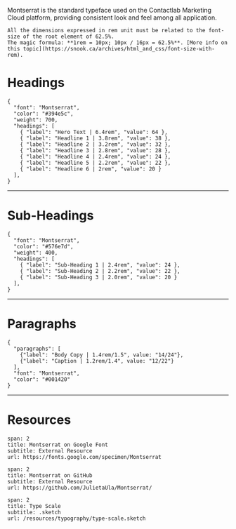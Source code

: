 Montserrat is the standard typeface used on the Contactlab Marketing Cloud platform, providing consistent look and feel among all application.

```hint
All the dimensions expressed in rem unit must be related to the font-size of the root element of 62.5%.
The magic formula: **1rem = 10px; 10px / 16px = 62.5%**. [More info on this topic](https://snook.ca/archives/html_and_css/font-size-with-rem).
```

# Headings

```type
{
  "font": "Montserrat",
  "color": "#394e5c",
  "weight": 700,
  "headings": [
    { "label": "Hero Text | 6.4rem", "value": 64 },
    { "label": "Headline 1 | 3.8rem", "value": 38 },
    { "label": "Headline 2 | 3.2rem", "value": 32 },
    { "label": "Headline 3 | 2.8rem", "value": 28 },
    { "label": "Headline 4 | 2.4rem", "value": 24 },
    { "label": "Headline 5 | 2.2rem", "value": 22 },
    { "label": "Headline 6 | 2rem", "value": 20 }
  ],
}
```

---

# Sub-Headings

```type
{
  "font": "Montserrat",
  "color": "#576e7d",
  "weight": 400,
  "headings": [
    { "label": "Sub-Heading 1 | 2.4rem", "value": 24 },
    { "label": "Sub-Heading 2 | 2.2rem", "value": 22 },
    { "label": "Sub-Heading 3 | 2.0rem", "value": 20 }
  ],
}
```

---

# Paragraphs

```type
{
  "paragraphs": [
    {"label": "Body Copy | 1.4rem/1.5", value: "14/24"},
    {"label": "Caption | 1.2rem/1.4", value: "12/22"}
  ],
  "font": "Montserrat",
  "color": "#001420"
}
```

---

# Resources

```download
span: 2
title: Montserrat on Google Font
subtitle: External Resource
url: https://fonts.google.com/specimen/Montserrat
```

```download
span: 2
title: Montserrat on GitHub
subtitle: External Resource
url: https://github.com/JulietaUla/Montserrat/
```

```download
span: 2
title: Type Scale
subtitle: .sketch
url: /resources/typography/type-scale.sketch
```

